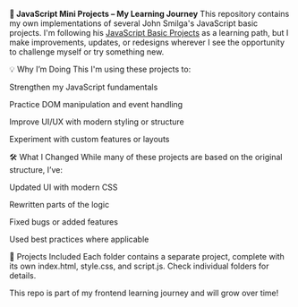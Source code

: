 **🧠 JavaScript Mini Projects – My Learning Journey**
This repository contains my own implementations of several John Smilga's JavaScript basic projects. I'm following his [JavaScript Basic Projects](https://github.com/john-smilga/javascript-basic-projects) as a learning path, but I make improvements, updates, or redesigns wherever I see the opportunity to challenge myself or try something new.

💡 Why I’m Doing This
I'm using these projects to:

Strengthen my JavaScript fundamentals

Practice DOM manipulation and event handling

Improve UI/UX with modern styling or structure

Experiment with custom features or layouts

🛠️ What I Changed
While many of these projects are based on the original structure, I’ve:

Updated UI with modern CSS

Rewritten parts of the logic

Fixed bugs or added features

Used best practices where applicable

📁 Projects Included
Each folder contains a separate project, complete with its own index.html, style.css, and script.js. Check individual folders for details.

This repo is part of my frontend learning journey and will grow over time!
